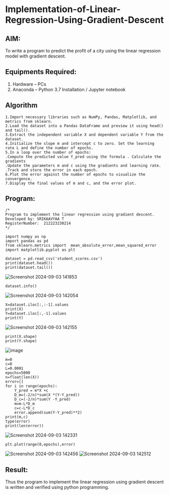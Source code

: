 # Implementation-of-Linear-Regression-Using-Gradient-Descent

## AIM:
To write a program to predict the profit of a city using the linear regression model with gradient descent.

## Equipments Required:
1. Hardware – PCs
2. Anaconda – Python 3.7 Installation / Jupyter notebook

## Algorithm
```
1.Import necessary libraries such as NumPy, Pandas, Matplotlib, and metrics from sklearn.
2.Load the dataset into a Pandas DataFrame and preview it using head() and tail().
3.Extract the independent variable X and dependent variable Y from the dataset.
4.Initialize the slope m and intercept c to zero. Set the learning rate L and define the number of epochs.
5.In a loop over the number of epochs:
.Compute the predicted value Y_pred using the formula . Calculate the gradients
.Update the parameters m and c using the gradients and learning rate.
.Track and store the error in each epoch.
6.Plot the error against the number of epochs to visualize the convergence.
7.Display the final values of m and c, and the error plot.
```
## Program:
```
/*
Program to implement the linear regression using gradient descent.
Developed by: SRIKAAVYAA T
RegisterNumber:  212223230214
*/

import numpy as np
import pandas as pd
from sklearn.metrics import  mean_absolute_error,mean_squared_error
import matplotlib.pyplot as plt

dataset = pd.read_csv('student_scores.csv')
print(dataset.head())
print(dataset.tail())
```
![Screenshot 2024-09-03 141853](https://github.com/user-attachments/assets/28aceb33-19d6-447d-93f0-2b0af85e136e)

```
dataset.info()
```

![Screenshot 2024-09-03 142054](https://github.com/user-attachments/assets/c7885606-a022-4ede-a716-7305ff3fc6f9)
```
X=dataset.iloc[:,:-1].values
print(X)
Y=dataset.iloc[:,-1].values
print(Y)
```
![Screenshot 2024-09-03 142155](https://github.com/user-attachments/assets/ec8fff5b-845e-4df7-9628-b62c75e52448)

```
print(X.shape)
print(Y.shape)
```
![image](https://github.com/user-attachments/assets/d08a4303-14a2-45cd-887c-f34cedec63af)
```
m=0
c=0
L=0.0001
epochs=5000
n=float(len(X))
error=[]
for i in range(epochs):
    Y_pred = m*X +c
    D_m=(-2/n)*sum(X *(Y-Y_pred))
    D_c=(-2/n)*sum(Y -Y_pred)
    m=m-L*D_m
    c=c-L*D_c
    error.append(sum(Y-Y_pred)**2)
print(m,c)
type(error)
print(len(error))
```
![Screenshot 2024-09-03 142331](https://github.com/user-attachments/assets/20fc0dc0-afe2-4ee4-9830-ac0f39712fd0)

```
plt.plot(range(0,epochs),error)
```
![Screenshot 2024-09-03 142456](https://github.com/user-attachments/assets/4036e4b0-ef43-4ba7-b250-7ac2d0ab70c4)
![Screenshot 2024-09-03 142512](https://github.com/user-attachments/assets/339c3f48-2312-4631-ab7f-1091bd5b63e5)

## Result:
Thus the program to implement the linear regression using gradient descent is written and verified using python programming.

